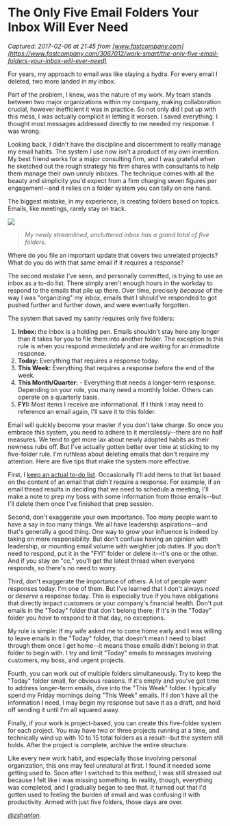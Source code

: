 # The Only Five Email Folders Your Inbox Will Ever Need

_Captured: 2017-02-06 at 21:45 from [www.fastcompany.com](https://www.fastcompany.com/3067012/work-smart/the-only-five-email-folders-your-inbox-will-ever-need)_

For years, my approach to email was like slaying a hydra. For every email I deleted, two more landed in my inbox.

Part of the problem, I knew, was the nature of my work. My team stands between two major organizations within my company, making collaboration crucial, however inefficient it was in practice. So not only did I put up with this mess, I was actually complicit in letting it worsen. I saved everything. I thought most messages addressed directly to me needed my response. I was wrong.

Looking back, I didn't have the discipline and discernment to really manage my email habits. The system I use now isn't a product of my own invention. My best friend works for a major consulting firm, and I was grateful when he sketched out the rough strategy his firm shares with consultants to help them manage their own unruly inboxes. The technique comes with all the beauty and simplicity you'd expect from a firm charging seven figures per engagement--and it relies on a folder system you can tally on one hand.

The biggest mistake, in my experience, is creating folders based on topics. Emails, like meetings, rarely stay on track.

![](https://c.fastcompany.net/multisite_files/fastcompany/imagecache/inline-large/inline/2017/01/3067012-inline-i-the-only-five-email-folders-your-inbox-will-ever-need.jpg)

> _My newly streamlined, uncluttered inbox has a grand total of five folders._

Where do you file an important update that covers two unrelated projects? What do you do with that same email if it requires a response?

The second mistake I've seen, and personally committed, is trying to use an inbox as a to-do list. There simply aren't enough hours in the workday to respond to the emails that pile up there. Over time, precisely _because_ of the way I was "organizing" my inbox, emails that I should've responded to got pushed further and further down, and were eventually forgotten.

The system that saved my sanity requires only five folders:

  1. **Inbox:** the inbox is a holding pen. Emails shouldn't stay here any longer than it takes for you to file them into another folder. The exception to this rule is when you respond _immediately_ and are waiting for an _immediate_ response.
  2. **Today:** Everything that requires a response today.
  3. **This Week:** Everything that requires a response before the end of the week.
  4. **This Month/Quarter:** - Everything that needs a longer-term response. Depending on your role, you many need a monthly folder. Others can operate on a quarterly basis.
  5. **FYI:** Most items I receive are informational. If I think I may need to reference an email again, I'll save it to this folder.

Email will quickly become your master if you don't take charge. So once you embrace this system, you need to adhere to it mercilessly--there are no half measures. We tend to get more lax about newly adopted habits as their newness rubs off. But I've actually gotten better over time at sticking to my five-folder rule. I'm ruthless about deleting emails that don't require my attention. Here are five tips that make the system more effective.

First, I [keep an actual to-do list](https://www.fastcompany.com/3062946/your-most-productive-self/this-100-year-old-to-do-list-hack-still-works-like-a-charm). Occasionally I'll add items to that list based on the content of an email that _didn't_ require a response. For example, if an email thread results in deciding that we need to schedule a meeting, I'll make a note to prep my boss with some information from those emails--but I'll delete them once I've finished that prep session.

Second, don't exaggerate your own importance. Too many people want to have a say in too many things. We all have leadership aspirations--and that's generally a good thing. One way to grow your influence is indeed by taking on more responsibility. But don't confuse having an opinion with leadership, or mounting email volume with weightier job duties. If you don't need to respond, put it in the "FYI" folder or delete it--it's one or the other. And if you stay on "cc," you'll get the latest thread when everyone responds, so there's no need to worry.

Third, don't exaggerate the importance of others. A lot of people _want_ responses today. I'm one of them. But I've learned that I don't always _need_ or _deserve_ a response today. This is especially true if you have obligations that directly impact customers or your company's financial health. Don't put emails in the "Today" folder that don't belong there; if it's in the "Today" folder you _have_ to respond to it that day, no exceptions.

My rule is simple: If my wife asked me to come home early and I was willing to leave emails in the "Today" folder, that doesn't mean I need to blast through them once I get home--it means those emails didn't belong in that folder to begin with. I try and limit "Today" emails to messages involving customers, my boss, and urgent projects.

Fourth, you can work out of multiple folders simultaneously. Try to keep the "Today" folder small, for obvious reasons. If it's empty and you've got time to address longer-term emails, dive into the "This Week" folder. I typically spend my Friday mornings doing "This Week" emails. If I don't have all the information I need, I may begin my response but save it as a draft, and hold off sending it until I'm all squared away.

Finally, if your work is project-based, you can create this five-folder system for each project. You may have two or three projects running at a time, and technically wind up with 10 to 15 total folders as a result--but the system still holds. After the project is complete, archive the entire structure.

Like every new work habit, and especially those involving personal organization, this one may feel unnatural at first. I found it needed some getting used to. Soon after I switched to this method, I was still stressed out because I felt like I was missing something. In reality, though, everything was completed, and I gradually began to see that. It turned out that I'd gotten used to feeling the burden of email and was confusing it with productivity. Armed with just five folders, those days are over.

_[@zshanlon](https://twitter.com/zshanlon)._
